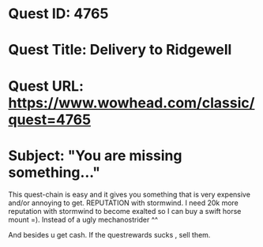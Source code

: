 # Quest ID: 4765
# Quest Title: Delivery to Ridgewell
# Quest URL: https://www.wowhead.com/classic/quest=4765
# Subject: "You are missing something..."
This quest-chain is easy and it gives you something that is very expensive and/or annoying to get. REPUTATION with stormwind. I need 20k more reputation with stormwind to become exalted so I can buy a swift horse mount =). Instead of a ugly mechanostrider ^^

And besides u get cash. If the questrewards sucks , sell them.